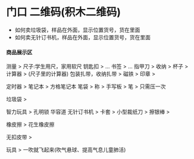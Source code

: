
# 门口 二维码(积木二维码)
* 如何卖垃圾袋，样品在外面，显示位置货号，货在里面
* 如何卖无针订书机，样品在外面，显示位置货号，货在里面
#### 商品展示区


测量 > 尺子:学生用尺，家用软尺
钥匙扣 > ...
书签  > ...
指甲刀 >
收纳 >
杯子 > 
计算器 > (尺子里的计算器)
包装扎带，收纳扎带 > 
磁铁 > 
印章 > 

定时器 >
笔记本 > 方格笔记本
笔袋 > 
称 > 
手写板 >
笔 > 只需压一次

 垃圾袋 > 
 
智力玩具 > 孔明锁 华容道
无针订书机 > 
卡套 >
小型裁纸刀 > 
擦银棒 > 

橡皮擦 > 花生橡皮擦

无扣皮带 > 




玩具 > 一吹就飞起来(吹气悬球、提高气息儿童肺活)



























